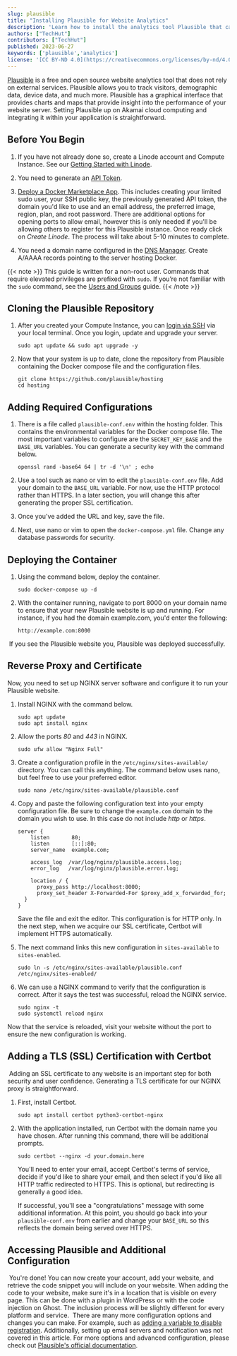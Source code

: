 ```yaml
---
slug: plausible
title: "Installing Plausible for Website Analytics"
description: 'Learn how to install the analytics tool Plausible that can use to help keep your website analytics private.'
authors: ["TechHut"]
contributors: ["TechHut"]
published: 2023-06-27
keywords: ['plausible','analytics']
license: '[CC BY-ND 4.0](https://creativecommons.org/licenses/by-nd/4.0)'
---
```


[Plausible](https://plausible.io/) is a free and open source website analytics tool that does not rely on external services. Plausible allows you to track visitors, demographic data, device data, and much more. Plausible has a graphical interface that provides charts and maps that provide insight into the performance of your website server. Setting Plausible up on Akamai cloud computing and integrating it within your application is straightforward.

## Before You Begin

1.  If you have not already done so, create a Linode account and Compute Instance. See our [Getting Started with Linode](/docs/products/platform/get-started/).

1.  You need to generate an [API Token](/docs/products/platform/accounts/guides/manage-api-tokens/).

1.  [Deploy a Docker Marketplace App](/docs/marketplace-docs/guides/docker/). This includes creating your limited sudo user, your SSH public key, the previously generated API token, the domain you'd like to use and an email address, the preferred image, region, plan, and root password. There are additional options for opening ports to allow email, however this is only needed if you'll be allowing others to register for this Plausible instance. Once ready click on *Create Linode*. The process will take about 5-10 minutes to complete.

1.  You need a domain name configured in the [DNS Manager](/docs/products/networking/dns-manager/get-started/). Create A/AAAA records pointing to the server hosting Docker.

{{< note >}}
This guide is written for a non-root user. Commands that require elevated privileges are prefixed with `sudo`. If you’re not familiar with the `sudo` command, see the [Users and Groups](/docs/guides/linux-users-and-groups/) guide.
{{< /note >}}

## Cloning the Plausible Repository

1.  After you created your Compute Instance, you can [login via SSH](/docs/guides/connect-to-server-over-ssh/) via your local terminal. Once you login, update and upgrade your server.

    ```command
    sudo apt update && sudo apt upgrade -y
    ```

1.  Now that your system is up to date, clone the repository from Plausible containing the Docker compose file and the configuration files.

    ```command
    git clone https://github.com/plausible/hosting
    cd hosting
    ```

## Adding Required Configurations

1.  There is a file called `plausible-conf.env` within the hosting folder. This contains the environmental variables for the Docker compose file. The most important variables to configure are the `SECRET_KEY_BASE` and the `BASE_URL` variables. You can generate a security key with the command below.
​
    ```command
    openssl rand -base64 64 | tr -d '\n' ; echo
    ```

1.  Use a tool such as nano or vim to edit the `plausible-conf.env` file. Add your domain to the `BASE_URL` variable. For now, use the HTTP protocol rather than HTTPS. In a later section, you will change this after generating the proper SSL certification.

1.  Once you've added the URL and key, save the file.

1.  Next, use nano or vim to open the `docker-compose.yml` file. Change any database passwords for security.
​
## Deploying the Container

1.  Using the command below, deploy the container.
​
    ```
    sudo docker-compose up -d
    ```

1.  With the container running, navigate to port 8000 on your domain name to ensure that your new Plausible website is up and running. For instance, if you had the domain example.com, you'd enter the following:
​
    ```
    http://example.com:8000
    ```
​
    If you see the Plausible website you, Plausible was deployed successfully.

## Reverse Proxy and Certificate

Now, you need to set up NGINX server software and configure it to run your Plausible website.

1.  Install NGINX with the command below.
​
    ```
    sudo apt update
    sudo apt install nginx
    ```

1.  Allow the ports *80* and *443* in NGINX.
​
    ```
    sudo ufw allow "Nginx Full"
    ```

1.  Create a configuration profile in the `/etc/nginx/sites-available/` directory. You can call this anything. The command below uses nano, but feel free to use your preferred editor.
​
    ```
    sudo nano /etc/nginx/sites-available/plausible.conf
    ```

1.  Copy and paste the following configuration text into your empty configuration file. Be sure to change the `example.com` domain to the domain you wish to use. In this case do not include *http* or *https*.
​
    ```file {title="/etc/nginx/sites-available/plausible.conf"}
    server {
        listen       80;
        listen       [::]:80;
        server_name  example.com;
    ​
        access_log  /var/log/nginx/plausible.access.log;
        error_log   /var/log/nginx/plausible.error.log;
    ​
        location / {
          proxy_pass http://localhost:8000;
          proxy_set_header X-Forwarded-For $proxy_add_x_forwarded_for;
      }
    }
    ```

    Save the file and exit the editor. This configuration is for HTTP only. In the next step, when we acquire our SSL certificate, Certbot will implement HTTPS automatically.

1.  The next command links this new configuration in `sites-available` to `sites-enabled`.
​
    ```
    sudo ln -s /etc/nginx/sites-available/plausible.conf /etc/nginx/sites-enabled/
    ```

1.  We can use a NGINX command to verify that the configuration is correct. After it says the test was successful, reload the NGINX service.

    ```
    sudo nginx -t
    sudo systemctl reload nginx
    ```

Now that the service is reloaded, visit your website without the port to ensure the new configuration is working.
​
## Adding a TLS (SSL) Certification with Certbot
​
Adding an SSL certificate to any website is an important step for both security and user confidence. Generating a TLS certificate for our NGINX proxy is straightforward.

1.  First, install Certbot.
​
    ```
    sudo apt install certbot python3-certbot-nginx
    ```

1.  With the application installed, run Certbot with the domain name you have chosen. After running this command, there will be additional prompts.

    ```
    sudo certbot --nginx -d your.domain.here
    ```

    You'll need to enter your email, accept Certbot's terms of service, decide if you'd like to share your email, and then select if you'd like all HTTP traffic redirected to HTTPS. This is optional, but redirecting is generally a good idea.

    If successful, you'll see a "congratulations" message with some additional information. At this point, you should go back into your `plausible-conf.env` from earlier and change your `BASE_URL` so this reflects the domain being served over HTTPS.
​
## Accessing Plausible and Additional Configuration
​
You're done! You can now create your account, add your website, and retrieve the code snippet you will include on your website. When adding the code to your website, make sure it's in a location that is visible on every page. This can be done with a plugin in WordPress or with the code injection on Ghost. The inclusion process will be slightly different for every platform and service.
​
There are many more configuration options and changes you can make. For example, such as [adding a variable to disable registration](https://plausible.io/docs/self-hosting-configuration). Additionally, setting up email servers and notification was not covered in this article. For more options and advanced configuration, please check out [Plausible's official documentation](https://plausible.io/docs/self-hosting).
